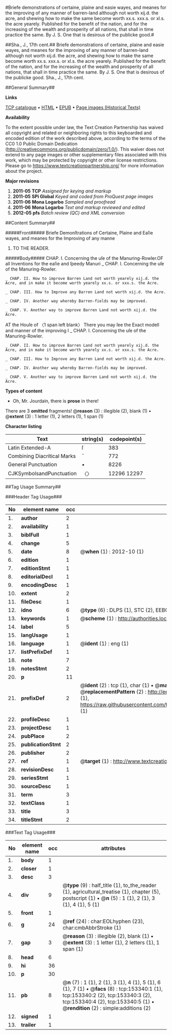 #Briefe demonstrations of certaine, plaine and easie wayes, and meanes for the improving of any manner of barren-land although not worth xij.d. the acre, and shewing how to make the same become worth xx.s. xxx.s. or xl.s. the acre yearely. Published for the benefit of the nation, and for the increasing of the wealth and prosperity of all nations, that shall in time practice the same. By J. S. One that is desirous of the publicke good.#

##Sha., J., 17th cent.##
Briefe demonstrations of certaine, plaine and easie wayes, and meanes for the improving of any manner of barren-land although not worth xij.d. the acre, and shewing how to make the same become worth xx.s. xxx.s. or xl.s. the acre yearely. Published for the benefit of the nation, and for the increasing of the wealth and prosperity of all nations, that shall in time practice the same. By J. S. One that is desirous of the publicke good.
Sha., J., 17th cent.

##General Summary##

**Links**

[TCP catalogue](http://www.ota.ox.ac.uk/tcp/)  • 
[HTML](http://tei.it.ox.ac.uk/tcp/Texts-HTML/free/A93/A93048.html)  • 
[EPUB](http://tei.it.ox.ac.uk/tcp/Texts-EPUB/free/A93/A93048.epub) • 
[Page images (Historical Texts)](https://historicaltexts.jisc.ac.uk/eebo-99895771e)

**Availability**

To the extent possible under law, the Text Creation Partnership has waived all copyright and related or neighboring rights to this keyboarded and encoded edition of the work described above, according to the terms of the CC0 1.0 Public Domain Dedication (http://creativecommons.org/publicdomain/zero/1.0/). This waiver does not extend to any page images or other supplementary files associated with this work, which may be protected by copyright or other license restrictions. Please go to https://www.textcreationpartnership.org/ for more information about the project.

**Major revisions**

1. __2011-05__ __TCP__ *Assigned for keying and markup*
1. __2011-05__ __SPi Global__ *Keyed and coded from ProQuest page images*
1. __2011-06__ __Mona Logarbo__ *Sampled and proofread*
1. __2011-06__ __Mona Logarbo__ *Text and markup reviewed and edited*
1. __2012-05__ __pfs__ *Batch review (QC) and XML conversion*

##Content Summary##

#####Front#####
Briefe Demonſtrations of Certaine, Plaine and Eaſie wayes, and meanes for the Improving of any manne
1. TO THE READER.

#####Body#####
CHAP. I. Concerning the uſe of the Manuring-Rowler.OF all Inventions for the eaſie and ſpeedy Manuri
    _ CHAP. I. Concerning the uſe of the Manuring-Rowler.

    _ CHAP. II. How to improve Barren Land not worth yearely xij.d. the Acre, and in make it become worth yearely xx.s. or xxx.s. the Acre.

    _ CHAP. III. How to Improve any Barren Land not worth xij.d. the Acre.

    _ CHAP. IV. Another way whereby Barren-fields may be improved.

    _ CHAP. V. Another way to improve Barren Land not worth xij.d. the Acre.
AT the Houſe of 〈1 span left blank〉 There you may ſee the Exact modell and manner of the improving I
    _ CHAP. I. Concerning the uſe of the Manuring-Rowler.

    _ CHAP. II. How to improve Barren Land not worth yearely xij.d. the Acre, and in make it become worth yearely xx.s. or xxx.s. the Acre.

    _ CHAP. III. How to Improve any Barren Land not worth xij.d. the Acre.

    _ CHAP. IV. Another way whereby Barren-fields may be improved.

    _ CHAP. V. Another way to improve Barren Land not worth xij.d. the Acre.

**Types of content**

  * Oh, Mr. Jourdain, there is **prose** in there!

There are 3 **omitted** fragments! 
 @__reason__ (3) : illegible (2), blank (1)  •  @__extent__ (3) : 1 letter (1), 2 letters (1), 1 span (1)

**Character listing**


|Text|string(s)|codepoint(s)|
|---|---|---|
|Latin Extended-A|ſ|383|
|Combining             Diacritical Marks|̄|772|
|General Punctuation|•|8226|
|CJKSymbolsandPunctuation|〈〉|12296 12297|

##Tag Usage Summary##

###Header Tag Usage###

|No|element name|occ|attributes|
|---|---|---|---|
|1.|__author__|2||
|2.|__availability__|1||
|3.|__biblFull__|1||
|4.|__change__|5||
|5.|__date__|8| @__when__ (1) : 2012-10 (1)|
|6.|__edition__|1||
|7.|__editionStmt__|1||
|8.|__editorialDecl__|1||
|9.|__encodingDesc__|1||
|10.|__extent__|2||
|11.|__fileDesc__|1||
|12.|__idno__|6| @__type__ (6) : DLPS (1), STC (2), EEBO-CITATION (1), PROQUEST (1), VID (1)|
|13.|__keywords__|1| @__scheme__ (1) : http://authorities.loc.gov/ (1)|
|14.|__label__|5||
|15.|__langUsage__|1||
|16.|__language__|1| @__ident__ (1) : eng (1)|
|17.|__listPrefixDef__|1||
|18.|__note__|7||
|19.|__notesStmt__|2||
|20.|__p__|11||
|21.|__prefixDef__|2| @__ident__ (2) : tcp (1), char (1)  •  @__matchPattern__ (2) : ([0-9\-]+):([0-9IVX]+) (1), (.+) (1)  •  @__replacementPattern__ (2) : http://eebo.chadwyck.com/downloadtiff?vid=$1&page=$2 (1), https://raw.githubusercontent.com/textcreationpartnership/Texts/master/tcpchars.xml#$1 (1)|
|22.|__profileDesc__|1||
|23.|__projectDesc__|1||
|24.|__pubPlace__|2||
|25.|__publicationStmt__|2||
|26.|__publisher__|2||
|27.|__ref__|1| @__target__ (1) : http://www.textcreationpartnership.org/docs/. (1)|
|28.|__revisionDesc__|1||
|29.|__seriesStmt__|1||
|30.|__sourceDesc__|1||
|31.|__term__|3||
|32.|__textClass__|1||
|33.|__title__|3||
|34.|__titleStmt__|2||


###Text Tag Usage###

|No|element name|occ|attributes|
|---|---|---|---|
|1.|__body__|1||
|2.|__closer__|1||
|3.|__desc__|3||
|4.|__div__|9| @__type__ (9) : half_title (1), to_the_reader (1), agricultural_treatise (1), chapter (5), postscript (1)  •  @__n__ (5) : 1 (1), 2 (1), 3 (1), 4 (1), 5 (1)|
|5.|__front__|1||
|6.|__g__|24| @__ref__ (24) : char:EOLhyphen (23), char:cmbAbbrStroke (1)|
|7.|__gap__|3| @__reason__ (3) : illegible (2), blank (1)  •  @__extent__ (3) : 1 letter (1), 2 letters (1), 1 span (1)|
|8.|__head__|6||
|9.|__hi__|36||
|10.|__p__|30||
|11.|__pb__|8| @__n__ (7) : 1 (1), 2 (1), 3 (1), 4 (1), 5 (1), 6 (1), 7 (1)  •  @__facs__ (8) : tcp:153340:1 (1), tcp:153340:2 (2), tcp:153340:3 (2), tcp:153340:4 (2), tcp:153340:5 (1)  •  @__rendition__ (2) : simple:additions (2)|
|12.|__signed__|1||
|13.|__trailer__|1||
